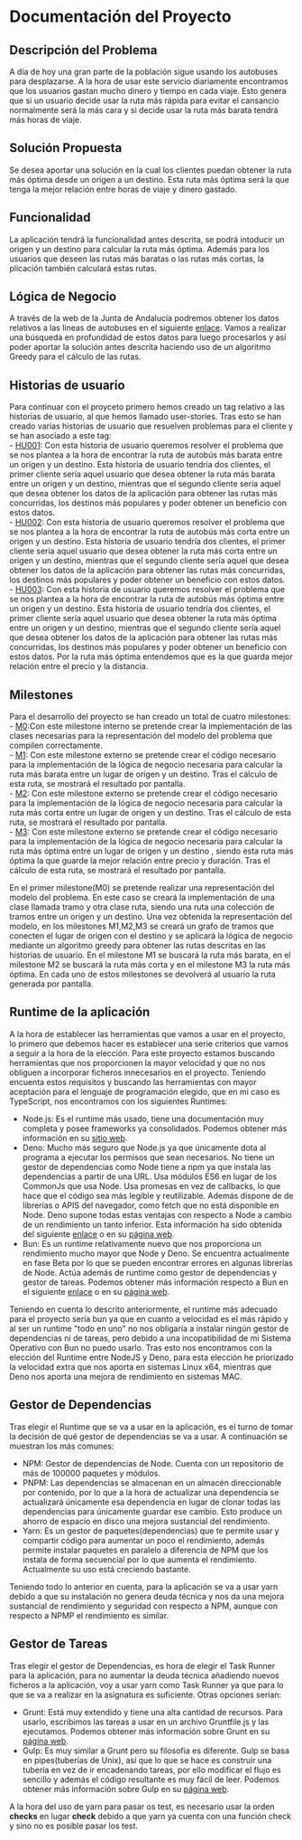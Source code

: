 # Documentación del Proyecto

## Descripción del Problema
A día de hoy una gran parte de la población sigue usando los autobuses para desplazarse. A la hora de usar este servicio diariamente encontramos que los usuarios gastan mucho dinero y tiempo en cada viaje. Esto genera que si un usuario decide usar la ruta más rápida para evitar el cansancio normalmente será la más cara y si decide usar la ruta más barata tendrá más horas de viaje.

## Solución Propuesta
Se desea aportar una solución en la cual los clientes puedan obtener la ruta más óptima desde un origen a un destino. Esta ruta más óptima será la que tenga la mejor relación entre horas de viaje y dinero gastado.

## Funcionalidad
La aplicación tendrá la funcionalidad antes descrita, se podrá intoducir un origen y un destino para calcular la ruta más óptima. Además para los usuarios que deseen las rutas más baratas o las rutas más cortas, la plicación también calculará estas rutas.

## Lógica de Negocio
A través de la web de la Junta de Andalucía podremos obtener los datos relativos a las lineas de autobuses en el siguiente [enlace](https://www.juntadeandalucia.es/datosabiertos/portal/dataset/datos-de-la-red-de-consorcios-de-transporte-de-andalucia). Vamos a realizar una búsqueda en profundidad de estos datos para luego procesarlos y así poder aportar la solución antes descrita haciendo uso de un algoritmo Greedy para el cálculo de las rutas.

## Historias de usuario
Para continuar con el proyceto primero hemos creado un tag relativo a las historias de usuario, al que hemos llamado user-stories. Tras esto se han creado varias historias de usuario que resuelven problemas para el cliente y se han asociado a este tag:<br/>
    - [HU001](https://github.com/MarinoFajardo/ControlaTuGasto/issues/2): Con esta historia de usuario queremos resolver el problema que se nos plantea a la hora de encontrar la ruta de autobús más barata entre un origen y un destino. Esta historia de usuario tendría dos clientes, el primer cliente sería aquel usuario que desea obtener la ruta más barata entre un origen y un destino, mientras que el segundo cliente sería aquel que desea obtener los datos de la aplicación para obtener las rutas más concurridas, los destinos más populares y poder obtener un beneficio con estos datos.<br/>
    - [HU002](https://github.com/MarinoFajardo/ControlaTuGasto/issues/3): Con esta historia de usuario queremos resolver el problema que se nos plantea a la hora de encontrar la ruta de autobús más corta entre un origen y un destino. Esta historia de usuario tendría dos clientes, el primer cliente sería aquel usuario que desea obtener la ruta más corta entre un origen y un destino, mientras que el segundo cliente sería aquel que desea obtener los datos de la aplicación para obtener las rutas más concurridas, los destinos más populares y poder obtener un beneficio con estos datos.<br/>
    - [HU003](https://github.com/MarinoFajardo/ControlaTuGasto/issues/4): Con esta historia de usuario queremos resolver el problema que se nos plantea a la hora de encontrar la ruta de autobús más óptima entre un origen y un destino. Esta historia de usuario tendría dos clientes, el primer cliente sería aquel usuario que desea obtener la ruta más óptima entre un origen y un destino, mientras que el segundo cliente sería aquel que desea obtener los datos de la aplicación para obtener las rutas más concurridas, los destinos más populares y poder obtener un beneficio con estos datos. Por la ruta más óptima entendemos que es la que guarda mejor relación entre el precio y la distancia.

## Milestones
Para el desarrollo del proyecto se han creado un total de cuatro milestones:<br/>
    - [M0](https://github.com/MarinoFajardo/ControlaTuGasto/milestone/2):Con este milestone interno se pretende crear la implementación de las clases necesarias para la representación del modelo del problema que compilen correctamente.<br/>
    - [M1](https://github.com/MarinoFajardo/ControlaTuGasto/milestone/4): Con este milestone externo se pretende crear el código necesario para la implementación de la lógica de negocio necesaria para calcular la ruta más barata entre un lugar de origen y un destino. Tras el cálculo de esta ruta, se mostrará el resultado por pantalla. <br/>
    - [M2](https://github.com/MarinoFajardo/ControlaTuGasto/milestone/5): Con este milestone externo se pretende crear el código necesario para la implementación de la lógica de negocio necesaria para calcular la ruta más corta entre un lugar de origen y un destino. Tras el cálculo de esta ruta, se mostrará el resultado por pantalla.<br/>
    - [M3](https://github.com/MarinoFajardo/ControlaTuGasto/milestone/6): Con este milestone externo se pretende crear el código necesario para la implementación de la lógica de negocio necesaria para calcular la ruta más óptima entre un lugar de origen y un destino , siendo esta ruta más óptima la que guarde la mejor relación entre precio y duración. Tras el cálculo de esta ruta, se mostrará el resultado por pantalla.<br/>

En el primer milestone(M0) se pretende realizar una representación del modelo del problema. En este caso se creará la implementación de una clase llamada tramo y otra clase ruta, siendo una ruta una colección de tramos entre un origen y un destino. Una vez obtenida la representación del modelo, en los milestones M1,M2,M3 se creará un grafo de tramos que conecten el lugar de origen con el destino y se aplicará la lógica de negocio mediante un algoritmo greedy para obtener las rutas descritas en las historias de usuario. En el milestone M1 se buscará la ruta más barata, en el milestone M2 se buscará la ruta más corta y en el milestone M3 la ruta más óptima. En cada uno de estos milestones se devolverá al usuario la ruta generada por pantalla.



## Runtime de la aplicación
A la hora de establecer las herramientas que vamos a usar en el proyecto, lo primero que debemos hacer es establecer una serie criterios que vamos a seguir a la hora de la elección. Para este proyecto estamos buscando herramientas que nos proporcionen la mayor velocidad y que no nos obliguen a incorporar ficheros innecesarios en el proyecto. Teniendo encuenta estos requisitos y buscando las herramientas con mayor aceptación para el lenguaje de programación elegido, que en mi caso es TypeScript, nos encontramos con los siguientes Runtimes:
- Node.js: Es el runtime más usado, tiene una documentación muy completa y posee frameworks ya consolidados. Podemos obtener más información en su [sitio web](https://nodejs.org/en/).
- Deno: Mucho más seguro que Node.js ya que únicamente dota al programa a ejecutar los permisos que sean necesarios. No tiene un gestor de dependencias como Node tiene a npm ya que instala las dependencias a partir de una URL. Usa módulos ES6 en lugar de los CommonJs que usa Node. Usa promesas en vez de callbacks, lo que hace que el código sea más legible y reutilizable. Además dispone de de librerías o APIS del navegador, como fetch que no está disponible en Node. Deno supone todas estas ventajas con respecto a Node a cambio de un rendimiento un tanto inferior. Esta información ha sido obtenida del siguiente [enlace](https://openwebinars.net/blog/que-es-deno-y-que-lo-hace-diferente/#:~:text=Aunque%20Deno%20sigue%20la%20misma,el%20Event%20Loop%20de%20Deno.) o en su [página web](https://deno.land/).
- Bun: Es un runtime relativamente nuevo que nos proporciona un rendimiento mucho mayor que Node y Deno. Se encuentra actualmente en fase Beta por lo que se pueden encontrar errores en algunas librerías de Node. Actúa además de runtime como gestor de dependencias y gestor de tareas. Podemos obtener más información respecto a Bun en el siguiente [enlace](https://dev.to/builderio/a-first-look-at-bun-is-it-really-3x-faster-than-nodejs-and-deno-45od) o en su [página web](https://bun.sh/). 

Teniendo en cuenta lo descrito anteriormente, el runtime más adecuado para el proyecto sería bun ya que en cuanto a velocidad es el más rápido y al ser un runtime "todo en uno" no nos obligaría a instalar ningún gestor de dependencias ni de tareas, pero debido a una incopatibilidad de mi Sistema Operativo con Bun no puedo usarlo. Tras esto nos encontramos con la elección del Runtime entre NodeJS y Deno, para esta elección he priorizado la velocidad extra que nos aporta en sistemas Linux x64, mientras que Deno nos aporta una mejora de rendimiento en sistemas MAC.



## Gestor de Dependencias
Tras elegir el Runtime que se va a usar en la aplicación, es el turno de tomar la decisión de qué gestor de dependencias se va a usar. A continuación se muestran los más comunes:
- NPM: Gestor de dependencias de Node. Cuenta con un repositorio de más de 100000 paquetes y módulos.
- PNPM: Las dependencias se almacenan en un almacén direccionable por contenido, por lo que a la hora de actualizar una dependencia se actualizará únicamente esa dependencia en lugar de clonar todas las
dependencias para únicamente guardar ese cambio. Esto produce un ahorro de espacio en disco una mejora sustancial del rendimiento.
- Yarn: Es un gestor de paquetes(dependencias) que te permite usar y compartir código para aumentar un poco el rendimiento, además permite instalar paquetes en paralelo a diferencia de NPM que los instala de forma secuencial por lo que aumenta el rendimiento. Actualmente su uso está creciendo bastante.

Teniendo todo lo anterior en cuenta, para la aplicación se va a usar yarn debido a que su instalación no genera deuda técnica y nos da una mejora sustancial de rendimiento y seguridad con respecto a NPM, aunque con respecto a NPMP el rendimiento es similar.

## Gestor de Tareas
Tras elegir el gestor de Dependencias, es hora de elegir el Task Runner para la aplicación, para no aumentar la deuda técnica añadiendo nuevos ficheros a la aplicación, voy a usar yarn como Task Runner ya que para lo que se va a realizar en la asignatura es suficiente. Otras opciones serían:
- Grunt: Está muy extendido y tiene una alta cantidad de recursos. Para usarlo, escribimos las tareas a usar en un archivo Gruntfile.js y las ejecutamos. Podemos obtener más información sobre Grunt en su [página web](https://gruntjs.com/).
- Gulp: Es muy similar a Grunt pero su filosofía es diferente. Gulp se basa en pipes(tuberías de Unix), así que lo que se hace es construir una tubería en vez de ir encadenando tareas, por ello modificar el flujo es sencillo y además el código resultante es muy fácil de leer. Podemos obtener más información sobre Gulp en su [página web](https://gulpjs.com/).

A la hora del uso de yarn para pasar os test, es necesario usar la orden **checks** en lugar **check** debido a que yarn ya cuenta con una función check y sino no es posible pasar los test.
